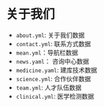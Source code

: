 # 关于我们

* `about.yml`: 关于我们数据
* `contact.yml`: 联系方式数据
* `mean.yml`：导航栏数据
* `news.yaml`： 咨询中心数据
* `medicine.yaml`: 建库技术数据
* `science.yml`: 合作伙伴数据
* `team.yml`: 人才队伍数据
* `clinical.yml`: 医学检测数据



